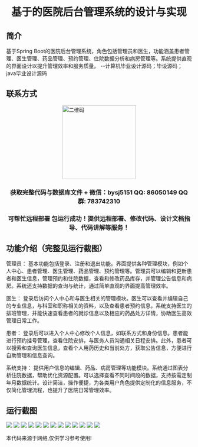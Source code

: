 <p><h1 align="center">基于的医院后台管理系统的设计与实现</h1></p>

## 简介
基于Spring Boot的医院后台管理系统，角色包括管理员和医生，功能涵盖患者管理、医生管理、药品管理、预约管理、住院数据分析和病房管理等。系统提供直观的界面设计以提升管理效率和服务质量。    --计算机毕业设计源码；毕设源码；java毕业设计源码


## 联系方式
<img src="https://bs-1329754181.cos.ap-shanghai.myqcloud.com/wx.jpg" alt="二维码" style="display: block; margin: 0 auto;" width="200px">
<p><h3 align="center">获取完整代码与数据库文件 + 微信：bysj5151 QQ: 86050149 QQ群: 783742310</h3></p>
<p><h3 align="center">可帮忙远程部署 包运行成功！提供远程部署、修改代码、设计文档指导、代码讲解等服务！</h3></p>

## 功能介绍（完整见运行截图）
管理员： 基本功能包括登录、注册和退出功能。界面提供各种管理模块，例如个人中心、患者管理、医生管理、药品管理、预约管理等。管理员可以编辑和更新患者和医生信息，管理预约和住院数据，查看和修改药品库存，并管理公告信息和病房。系统还支持数据的查询与统计，通过简单直观的界面提高管理效率。

医生： 登录后访问个人中心和与医生相关的管理模块。医生可以查看并编辑自己的专业信息，与科室和职称相关的资料，以及查看患者预约信息。系统支持医生的排班管理，并能快速查看患者的就诊信息以及相应的药品处方详情，协助医生高效管理日常工作。

患者： 登录后可以进入个人中心修改个人信息，如联系方式和身份信息。患者能进行预约挂号管理，查看住院安排，与医务人员沟通相关日程安排。此外，患者可以搜索和查询医生信息，查看个人用药历史和当前处方，获取公告信息，方便进行自助管理和信息查询。

系统支持： 提供用户信息的编辑、药品、病房管理等功能模块。系统通过图表分析住院数据，帮助优化资源配置。可以选择查看不同时间段的数据，支持按需定制年月数据统计。设计简洁，操作便捷，为各类用户角色提供定制化的信息服务，不仅简化管理流程，也提升了医院日常管理效率。


## 运行截图
![](https://bs-1329754181.cos.ap-shanghai.myqcloud.com/spring/HospitalManagementSystemDesignAndImplementation/img/001.jpg)
![](https://bs-1329754181.cos.ap-shanghai.myqcloud.com/spring/HospitalManagementSystemDesignAndImplementation/img/002.jpg)
![](https://bs-1329754181.cos.ap-shanghai.myqcloud.com/spring/HospitalManagementSystemDesignAndImplementation/img/003.jpg)
![](https://bs-1329754181.cos.ap-shanghai.myqcloud.com/spring/HospitalManagementSystemDesignAndImplementation/img/004.jpg)
![](https://bs-1329754181.cos.ap-shanghai.myqcloud.com/spring/HospitalManagementSystemDesignAndImplementation/img/005.jpg)
![](https://bs-1329754181.cos.ap-shanghai.myqcloud.com/spring/HospitalManagementSystemDesignAndImplementation/img/006.jpg)
![](https://bs-1329754181.cos.ap-shanghai.myqcloud.com/spring/HospitalManagementSystemDesignAndImplementation/img/007.jpg)
![](https://bs-1329754181.cos.ap-shanghai.myqcloud.com/spring/HospitalManagementSystemDesignAndImplementation/img/008.jpg)
![](https://bs-1329754181.cos.ap-shanghai.myqcloud.com/spring/HospitalManagementSystemDesignAndImplementation/img/009.jpg)
![](https://bs-1329754181.cos.ap-shanghai.myqcloud.com/spring/HospitalManagementSystemDesignAndImplementation/img/010.jpg)
![](https://bs-1329754181.cos.ap-shanghai.myqcloud.com/spring/HospitalManagementSystemDesignAndImplementation/img/011.jpg)
![](https://bs-1329754181.cos.ap-shanghai.myqcloud.com/spring/HospitalManagementSystemDesignAndImplementation/img/012.jpg)
![](https://bs-1329754181.cos.ap-shanghai.myqcloud.com/spring/HospitalManagementSystemDesignAndImplementation/img/013.jpg)

<p>本代码来源于网络,仅供学习参考使用!</p>
